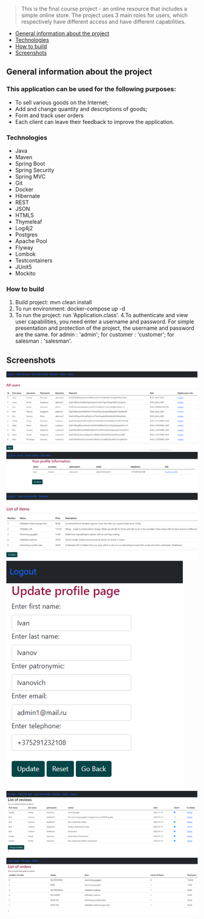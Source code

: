 > This is the final course project - an online resource that includes a simple online store. The project uses 3 main roles for users, which respectively have different access and have different capabilities.

* [General information about the project ](#general-information-about-the-project)
* [Technologies ](#technologies)
* [How to build ](#how-to-build)
* [Screenshots ](#screenshots)

## General information about the project

### This application can be used for the following purposes:
- To sell various goods on the Internet;
- Add and change quantity and descriptions of goods;
- Form and track user orders
- Each client can leave their feedback to improve the application.

### Technologies
- Java 
- Maven
- Spring Boot
- Spring Security
- Spring MVC
- Git
- Docker
- Hibernate
- REST
- JSON
- HTML5
- Thymeleaf
- Log4j2
- Postgres
- Apache Pool
- Flyway
- Lombok
- Testcontainers
- JUnit5
- Mockito

### How to build

1. Build project: mvn clean install
2. To run environment: docker-compose up -d
3. To run the project: run 'Application.class'.
4.To authenticate and view user capabilities, you need enter a username and password. 
For simple presentation and protection of the project, the username and password are the same.
for admin : 'admin';
for customer : 'customer';
for salesman : 'salesman'. 

## Screenshots
![users](./img/users.jpg)
![users_profile](./img/users_profile.jpg)
![list_of_items](./img/list_of_items.jpg)
![update_users_profiles](./img/update_users_profiles.jpg)
![list_of_reviews](./img/list_of_reviews.jpg)
![list_of_orders](./img/list_of_orders.jpg)







